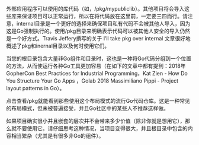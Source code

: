 外部应用程序可以使用的库代码（如，/pkg/mypubliclib）。其他项目将会导入这些库来保证项目可以正常运行，所以在将代码放在这里前，一定要三四而行。请注意，internal目录是一个更好的选择来确保项目私有代码不会被其他人导入，因为这是Go强制执行的。使用/pkg目录来明确表示代码可以被其他人安全的导入仍然是一个好方式。Travis Jeffery撰写的关于 I’ll take pkg over internal 文章很好地概述了pkg和inernal目录以及何时使用它们。

当您的根目录包含大量非Go组件和目录时，这也是一种将Go代码分组到一个位置的方法，从而使运行各种Go工具更加容易（在如下的文章中都有提到：2018年GopherCon Best Practices for Industrial Programming，Kat Zien - How Do You Structure Your Go Apps ，Golab 2018 Massimiliano Pippi - Project layout patterns in Go）。

点击查看/pkg就能看到那些使用这个布局模式的流行Go代码仓库。这是一种常见的布局模式，但未被普遍接受，并且Go社区中的某些人不推荐这样做。

如果项目确实很小并且嵌套的层次并不会带来多少价值（除非你就是想用它），那么就不要使用它。请仔细思考这种情况，当项目变得很大，并且根目录中包含的内容相当繁杂（尤其是有很多非Go的组件）。